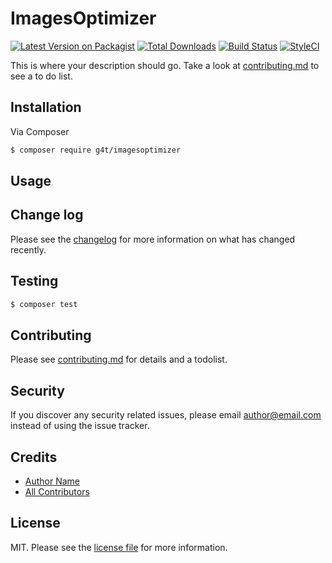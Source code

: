 # ImagesOptimizer

[![Latest Version on Packagist][ico-version]][link-packagist]
[![Total Downloads][ico-downloads]][link-downloads]
[![Build Status][ico-travis]][link-travis]
[![StyleCI][ico-styleci]][link-styleci]

This is where your description should go. Take a look at [contributing.md](contributing.md) to see a to do list.

## Installation

Via Composer

``` bash
$ composer require g4t/imagesoptimizer
```

## Usage

## Change log

Please see the [changelog](changelog.md) for more information on what has changed recently.

## Testing

``` bash
$ composer test
```

## Contributing

Please see [contributing.md](contributing.md) for details and a todolist.

## Security

If you discover any security related issues, please email author@email.com instead of using the issue tracker.

## Credits

- [Author Name][link-author]
- [All Contributors][link-contributors]

## License

MIT. Please see the [license file](license.md) for more information.

[ico-version]: https://img.shields.io/packagist/v/g4t/imagesoptimizer.svg?style=flat-square
[ico-downloads]: https://img.shields.io/packagist/dt/g4t/imagesoptimizer.svg?style=flat-square
[ico-travis]: https://img.shields.io/travis/g4t/imagesoptimizer/master.svg?style=flat-square
[ico-styleci]: https://styleci.io/repos/12345678/shield

[link-packagist]: https://packagist.org/packages/g4t/imagesoptimizer
[link-downloads]: https://packagist.org/packages/g4t/imagesoptimizer
[link-travis]: https://travis-ci.org/g4t/imagesoptimizer
[link-styleci]: https://styleci.io/repos/12345678
[link-author]: https://github.com/g4t
[link-contributors]: ../../contributors
